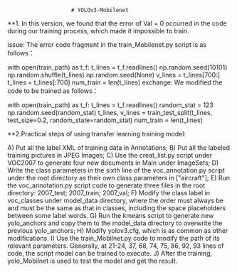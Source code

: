 						# YOLOv3-Mobilenet

**1. In this version, we found that the error of Val = 0 occurred in the code during our training process, which made it impossible to train.

issue:  The error code fragment in the  train_Mobilenet.py   script is as follows：

with open(train_path) as t_f:
        t_lines = t_f.readlines()
    np.random.seed(10101)
    np.random.shuffle(t_lines)
    np.random.seed(None)
    v_lines = t_lines[700:]
    t_lines = t_lines[:700]
    num_train = len(t_lines)
exchange: We modified the code to be trained as follows：

   with open(train_path) as t_f:
        t_lines = t_f.readlines()
        random_stat = 123
        np.random.seed(random_stat)
        t_lines, v_lines = train_test_split(t_lines, test_size=0.2, random_state=random_stat)
        num_train = len(t_lines)
	
	
 **2.Practical steps of using transfer learning training model: 
 
A) Put all the label XML of training data in Annotations;
B) Put all the labeled training pictures in JPEG Images;
C) Use the creat_list.py script under VOC2007 to generate four new documents in Main under ImageSets;
D) Write the class parameters in the sixth line of the voc_annotation.py script under the root directory as their own class parameters in ["aircraft"];
E) Run the voc_annotation.py script code to generate three files in the root directory: 2007_test; 2007_train; 2007_val;
F) Modify the class label in voc_classes under model_data directory, where the order must always be and must be the same as that in classes, including the space placeholders between some label words.
G) Run the kmeans script to generate new yolo_anchors and copy them to the model_data directory to overwrite the previous yolo_anchors;
H) Modify yolov3.cfg, which is as common as other modifications.
I) Use the train_Mobilnet.py code to modify the path of its relevant parameters. Generally, at 21-24, 37, 68, 74, 75, 86, 92, 93 lines of code, the script model can be trained to execute.
J) After the training, yolo_Mobilnet is used to test the model and get the result.


